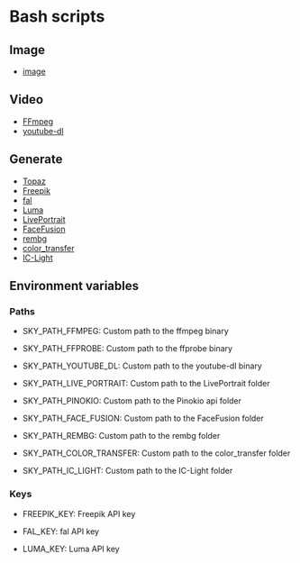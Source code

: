 # Bash scripts

## Image

- [image](image/README.md)

## Video

- [FFmpeg](ffmpeg/README.md)
- [youtube-dl](youtube-dl/README.md)

## Generate

- [Topaz](generate/Topaz/README.md)
- [Freepik](generate/Freepik/README.md)
- [fal](generate/fal/README.md)
- [Luma](generate/Luma/README.md)
- [LivePortrait](generate/LivePortrait/README.md)
- [FaceFusion](generate/FaceFusion/README.md)
- [rembg](generate/rembg/README.md)
- [color_transfer](generate/color_transfer/README.md)
- [IC-Light](generate/IC-Light/README.md)

## Environment variables

### Paths

- SKY_PATH_FFMPEG: Custom path to the ffmpeg binary
- SKY_PATH_FFPROBE: Custom path to the ffprobe binary

- SKY_PATH_YOUTUBE_DL: Custom path to the youtube-dl binary

- SKY_PATH_LIVE_PORTRAIT: Custom path to the LivePortrait folder

- SKY_PATH_PINOKIO: Custom path to the Pinokio api folder

- SKY_PATH_FACE_FUSION: Custom path to the FaceFusion folder

- SKY_PATH_REMBG: Custom path to the rembg folder

- SKY_PATH_COLOR_TRANSFER: Custom path to the color_transfer folder

- SKY_PATH_IC_LIGHT: Custom path to the IC-Light folder

### Keys

- FREEPIK_KEY: Freepik API key

- FAL_KEY: fal API key

- LUMA_KEY: Luma API key
